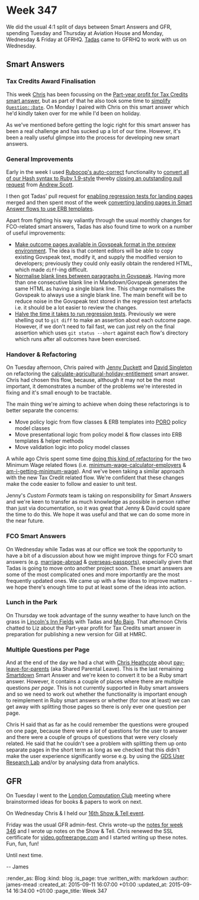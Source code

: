 Week 347
========

We did the usual 4:1 split of days between Smart Answers and GFR, spending Tuesday and Thursday at Aviation House and Monday, Wednesday & Friday at GFRHQ. [Tadas][] came to GFRHQ to work with us on Wednesday.

## Smart Answers

### Tax Credits Award Finalisation

This week [Chris][] has been focussing on the [Part-year profit for Tax Credits smart answer][pr-1942], but as part of that he also took some time to [simplify `Question::Date`][pr-1935]. On Monday I paired with Chris on this smart answer which he'd kindly taken over for me while I'd been on holiday.

As we've mentioned before getting the logic right for this smart answer has been a real challenge and has sucked up a lot of our time. However, it's been a really useful glimpse into the process for developing new smart answers.

### General Improvements

Early in the week I used [Rubocop's auto-correct][rubocop-autocorrect] functionality to [convert all of our Hash syntax to Ruby 1.9-style][convert-ruby-hash-syntax-commit] thereby [closing an outstanding pull request][pr-1867-comment] from [Andrew Scott][].

I then got Tadas' pull request for [enabling regression tests for landing pages][pr-1908] merged and then spent most of the week [converting landing pages in Smart Answer flows to use ERB templates][pr-1941].

Apart from fighting his way valiantly through the usual monthly changes for FCO-related smart answers, Tadas has also found time to work on a number of useful improvements:

* [Make outcome pages available in Govspeak format in the preview environment][pr-1932]. The idea is that content editors will be able to copy existing Govspeak text, modify it, and supply the modified version to developers; previously they could only easily obtain the rendered HTML, which made `diff`-ing difficult.
* [Normalise blank lines between paragraphs in Govspeak][pr-1936]. Having more than one consecutive blank line in Markdown/Govspeak generates the same HTML as having a single blank line. This change normalises the Govspeak to always use a single blank line. The main benefit will be to reduce noise in the Govspeak text stored in the regression test artefacts i.e. it should be a lot easier to review the changes.
* [Halve the time it takes to run regression tests][pr-1939]. Previously we were shelling out to `git diff` to make an assertion about each outcome page. However, if we don't need to fail fast, we can just rely on the final assertion which uses `git status --short` against each flow's directory which runs after all outcomes have been exercised.

### Handover & Refactoring

On Tuesday afternoon, Chris paired with [Jenny Duckett][] and [David Singleton][] on refactoring the [calculate-agricultural-holiday-entitlement][] smart answer. Chris had chosen this flow, because, although it may not be the most important, it demonstrates a number of the problems we're interested in fixing and it's small enough to be tractable.

The main thing we're aiming to achieve when doing these refactorings is to better separate the concerns:

* Move policy logic from flow classes & ERB templates into [PORO][] policy model classes
* Move presentational logic from policy model & flow classes into ERB templates & helper methods
* Move validation logic into policy model classes

A while ago Chris spent some time [doing this kind of refactoring][pr-1856] for the two Minimum Wage related flows (i.e. [minimum-wage-calculator-employers][] & [am-i-getting-minimum-wage][]). And we've been taking a similar approach with the new Tax Credit related flow. We're confident that these changes make the code easier to follow and easier to unit test.

Jenny's *Custom Formats* team is taking on responsibility for Smart Answers and we're keen to transfer as much knowledge as possible in person rather than just via documentation, so it was great that Jenny & David could spare the time to do this. We hope it was useful and that we can do some more in the near future.

### FCO Smart Answers

On Wednesday while Tadas was at our office we took the opportunity to have a bit of a discussion about how we might improve things for FCO smart answers (e.g. [marriage-abroad][] & [overseas-passports][]), especially given that Tadas is going to move onto another project soon. These smart answers are some of the most complicated ones and more importantly are the most frequently updated ones. We came up with a few ideas to improve matters - we hope there's enough time to put at least some of the ideas into action.

### Lunch in the Park

On Thursday we took advantage of the sunny weather to have lunch on the grass in [Lincoln's Inn Fields][lincolns-inn-fields] with Tadas and [Mo Baig][]. That afternoon Chris chatted to Liz about the Part-year profit for Tax Credits smart answer in preparation for publishing a new version for Gill at HMRC.

### Multiple Questions per Page

And at the end of the day we had a chat with [Chris Heathcote][] about [pay-leave-for-parents][] (aka Shared Parental Leave). This is the last remaining [Smartdown][] Smart Answer and we're keen to convert it to be a Ruby smart answer. However, it contains a couple of places where there are multiple questions *per page*. This is not currently supported in Ruby smart answers and so we need to work out whether the functionality is important enough to reimplement in Ruby smart answers or whether (for now at least) we can get away with splitting those pages so there is only ever one question per page.

Chris H said that as far as he could remember the questions were grouped on one page, because there were a *lot* of questions for the user to answer and there were a couple of groups of questions that were very closely related. He said that he couldn't see a problem with splitting them up onto separate pages in the short term as long as we checked that this didn't make the user experience significantly worse e.g. by using the [GDS User Research Lab][gds-user-research-lab] and/or by analysing data from analytics.

## GFR

On Tuesday I went to the [London Computation Club][] meeting where brainstormed ideas for books & papers to work on next.

On Wednesday Chris & I held our [16th Show & Tell event][show-and-tell-16].

Friday was the usual GFR admin-fest. Chris wrote-up the [notes for week 346][week-346] and I wrote up notes on the Show & Tell. Chris renewed the SSL certificate for [video.gofreerange.com][] and I started writing up these notes. Fun, fun, fun!

Until next time.

-- James

[Chris]: /chris-roos
[Jenny Duckett]: https://twitter.com/jenny_duckett
[David Singleton]: http://dsingleton.co.uk/
[Tadas]: http://codeme.lt/
[Mo Baig]: https://twitter.com/mo_baig
[lincolns-inn-fields]: https://en.wikipedia.org/wiki/Lincoln%27s_Inn_Fields
[pr-1867-comment]: https://github.com/alphagov/smart-answers/pull/1867#issuecomment-138568472
[pr-1941]: https://github.com/alphagov/smart-answers/pull/1941
[pr-1942]: https://github.com/alphagov/smart-answers/pull/1942
[pr-1935]: https://github.com/alphagov/smart-answers/pull/1935
[pr-1908]: https://github.com/alphagov/smart-answers/pull/1908
[pr-1932]: https://github.com/alphagov/smart-answers/pull/1932
[pr-1936]: https://github.com/alphagov/smart-answers/pull/1936
[pr-1939]: https://github.com/alphagov/smart-answers/pull/1939
[pr-1856]: https://github.com/alphagov/smart-answers/pull/1856
[Andrew Scott]: http://cogentia.io/
[convert-ruby-hash-syntax-commit]: https://github.com/alphagov/smart-answers/commit/4cb96a4d66521af1ec0ff130e30c1b08476634db
[rubocop-autocorrect]: https://github.com/bbatsov/rubocop/wiki/Automatic-Corrections
[PORO]: http://blog.jayfields.com/2007/10/ruby-poro.html
[calculate-agricultural-holiday-entitlement]: https://www.gov.uk/calculate-agricultural-holiday-entitlement
[am-i-getting-minimum-wage]: https://www.gov.uk/am-i-getting-minimum-wage
[minimum-wage-calculator-employers]: https://www.gov.uk/minimum-wage-calculator-employers
[marriage-abroad]: https://www.gov.uk/marriage-abroad
[overseas-passports]: https://www.gov.uk/overseas-passports
[Chris Heathcote]: http://anti-mega.com/
[pay-leave-for-parents]: https://www.gov.uk/pay-leave-for-parents
[Smartdown]: https://github.com/alphagov/smartdown
[gds-user-research-lab]: https://gds.blog.gov.uk/2014/12/03/our-gds-user-research-lab-is-6-months-old/
[London Computation Club]: http://london.computation.club/
[show-and-tell-16]: /show-and-tell-16
[week-346]: /week-346
[video.gofreerange.com]: https://video.gofreerange.com

:render_as: Blog
:kind: blog
:is_page: true
:written_with: markdown
:author: james-mead
:created_at: 2015-09-11 16:07:00 +01:00
:updated_at: 2015-09-14 16:34:00 +01:00
:page_title: Week 347
